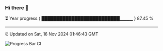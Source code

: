### Hi there 👋

⏳ Year progress { ██████████████████████████▁▁▁▁ } 87.45 %

---

⏰ Updated on Sat, 16 Nov 2024 01:46:43 GMT

![Progress Bar CI](https://github.com/ZhaoGui/ZhaoGui/workflows/Progress%20Bar%20CI/badge.svg)
